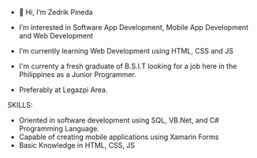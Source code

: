 - 👋 Hi, I’m Zedrik Pineda
- I’m interested in Software App Development, Mobile App Development and Web Development
- I’m currently learning Web Development using HTML, CSS and JS

- I'm currenty a fresh graduate of B.S.I.T looking for a job here in the Philippines as a Junior Programmer.
- Preferably at Legazpi Area.

SKILLS:
- Oriented in software development using SQL, VB.Net, and C# Programming Language.
- Capable of creating mobile applications using Xamarin Forms
- Basic Knowledge in HTML, CSS, JS

<!---
Codronix/Codronix is a ✨ special ✨ repository because its `README.md` (this file) appears on your GitHub profile.
You can click the Preview link to take a look at your changes.
--->
